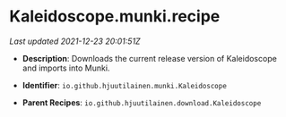 # Kaleidoscope.munki.recipe

_Last updated 2021-12-23 20:01:51Z_

- **Description**: Downloads the current release version of Kaleidoscope and imports into Munki.

- **Identifier**: `io.github.hjuutilainen.munki.Kaleidoscope`

- **Parent Recipes**: `io.github.hjuutilainen.download.Kaleidoscope`
